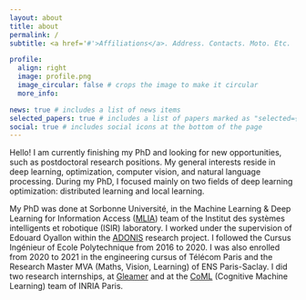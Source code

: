 ```yaml
---
layout: about
title: about
permalink: /
subtitle: <a href='#'>Affiliations</a>. Address. Contacts. Moto. Etc.

profile:
  align: right
  image: profile.png
  image_circular: false # crops the image to make it circular
  more_info: 

news: true # includes a list of news items
selected_papers: true # includes a list of papers marked as "selected={true}"
social: true # includes social icons at the bottom of the page
---
```


Hello!
I am currently finishing my PhD and looking for new opportunities, such as postdoctoral research positions.
My general interests reside in deep learning, optimization, computer vision, and natural language processing. During my PhD, I focused mainly on two fields of deep learning optimization: distributed learning and local learning.

My PhD was done at Sorbonne Université, in the Machine Learning & Deep Learning for Information Access ([MLIA](https://www.isir.upmc.fr/equipes/mlia/)) team of the Institut des systèmes intelligents et robotique (ISIR) laboratory. I worked under the supervision of Edouard Oyallon within the [ADONIS](https://adonis-research.github.io/) research project.
I followed the Cursus Ingénieur of Ecole Polytechnique from 2016 to 2020. I was also enrolled from 2020 to 2021 in the engineering cursus of Télécom Paris and the Research Master MVA (Maths, Vision, Learning) of ENS Paris-Saclay. I did two research internships, at [Gleamer](https://www.gleamer.ai/) and at the [CoML](https://cognitive-ml.fr/) (Cognitive Machine Learning) team of INRIA Paris.

